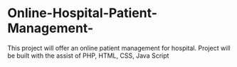# Online-Hospital-Patient-Management-
This project will offer an online patient management for hospital. Project will be built with the assist of PHP, HTML, CSS, Java Script 
